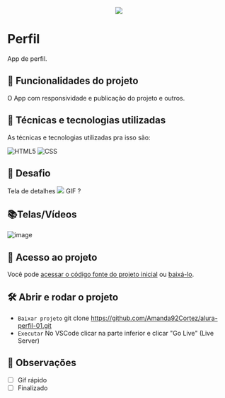 <p align="center"> <img src="http://img.shields.io/static/v1?label=STATUS_GERAL&message=FINALIZADA&color=RED&style=for-the-badge" #vitrinedev/> </p>

# Perfil
App de perfil.

## 🔨 Funcionalidades do projeto
O App com responsividade e publicação do projeto e outros.

## :bookmark_tabs: Técnicas e tecnologias utilizadas
As técnicas e tecnologias utilizadas pra isso são:

![HTML5](https://img.shields.io/badge/HTML-e06b12?style=for-the-badge&logo=html5&logoColor=white)
![CSS](https://img.shields.io/badge/CSS-1283e0?&style=for-the-badge&logo=css3&logoColor=white)

## 🎯 Desafio
Tela de detalhes
![](img/amostra.gif) GIF ?

## 📚Telas/Vídeos
![image](https://github.com/Amanda92Cortez/alura-perfil-01/assets/19363871/c51e92cb-9afd-4eaa-b217-f34e586f5416)

## 📁 Acesso ao projeto
Você pode [acessar o código fonte do projeto inicial](https://github.com/Amanda92Cortez/alura-perfil-01/tree/main) ou [baixá-lo](https://github.com/Amanda92Cortez/alura-perfil-01/archive/refs/heads/main.zip).

## 🛠️ Abrir e rodar o projeto
- ` Baixar projeto ` git clone https://github.com/Amanda92Cortez/alura-perfil-01.git
- ` Executar ` No VSCode clicar na parte inferior e clicar "Go Live" (Live Server)

## 🔎 Observações
- [ ] Gif rápido
- [ ] Finalizado
